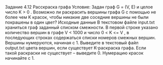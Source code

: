 Задание 4.12 Расскраска графа 
Условие: Задан граф G = (V, E) и целое число K > 0 . Возможно ли раскрасить вершины графа G с помощью не более чем K красок, чтобы никакие две соседние вершины не были покрашены в один цвет? Исходные данные В текстовом файле input.txt храниться граф заданный списком смежности. В первой строке указано количество вершин в графе V < 1000 и число 0 < K <= V , в последующих строках содержаться списки номеров смежных вершин. Вершины нумеруются, начиная с 1. Выведите в текстовый файл output.txt цвета вершин, если существует K-раскраска графа. Если такой раскраски не существует – выведите 0. Нумерацию красок начинайте с 1.